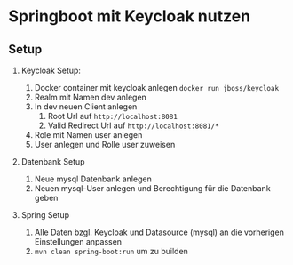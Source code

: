 # Springboot mit Keycloak nutzen

## Setup
1. Keycloak Setup:
    1. Docker container mit keycloak anlegen `docker run jboss/keycloak`
    2. Realm mit Namen dev anlegen
    3. In dev neuen Client anlegen 
        1. Root Url auf `http://localhost:8081`
        2. Valid Redirect Url auf `http://localhost:8081/*`
    4. Role mit Namen user anlegen
    5. User anlegen und Rolle user zuweisen
    
2. Datenbank Setup
    1. Neue mysql Datenbank anlegen
    2. Neuen mysql-User anlegen und Berechtigung für die Datenbank geben

3. Spring Setup
    1. Alle Daten bzgl. Keycloak und Datasource (mysql) an die vorherigen Einstellungen anpassen
    2. `mvn clean spring-boot:run` um zu builden